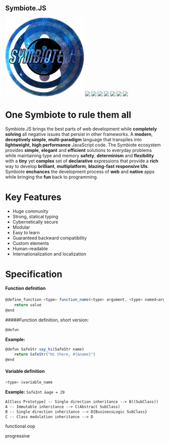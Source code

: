 ## Symbiote.JS
<img src="./documentation/images/logo_transparent.png" width=250>

<span>
    <img src="https://img.shields.io/badge/build-passing-brightgreen">
    <img src="https://img.shields.io/badge/tests-passing-brightgreen">
    <img src="https://img.shields.io/badge/docker%20build-passing-brightgreen">
    <img src="https://img.shields.io/badge/deployment-passing-brightgreen">
    <img src="https://img.shields.io/badge/downloads-4.6k%2Fmonth-blue">
    <img src="https://img.shields.io/badge/minified%20size-6.65%20kB-blue">
    <img src="https://img.shields.io/badge/node-%3E%3D%2010.16.1-blue">
</span>

# One Symbiote to rule them all
Symbiote.JS brings the best parts of web development while **completely solving** all negative issues that persist in other frameworks.
A **modern**, **deceptively simple**, **multi-paradigm** language that transpiles into **lightweight**, **high performance** JavaScript code.
The Symbiote ecosystem provides **simple**, **elegant** and **efficient** solutions to everyday problems while maintaining type and memory **safety**,
**determinism** and **flexibility** with a **tiny** yet **complex** set of **declarative** expressions that provide a **rich** way to
develop **brilliant**, **multiplatform**, **blazing-fast** **responsive UIs**.
Symbiote **enchances** the development process of **web** and **native** apps while bringing the **fun** back to programming.


# Key Features
- Huge community
- Strong, statical typing
- Cybernetically secure
- Modular
- Easy to learn
- Guaranteed backward compatibility
- Custom elements
- Human-readable
- Internationalization and localization

# Specification

#### Function definition
```js
@define_function <type> function_name(<type> argument, <type> named=argument, <generic_type> args_array[], <generic_type> named_args_hash)
    return value
@end
```
#####Function definition, short version:
```js
@defun
```
**Example:**
```js
@defun SafeStr say_hi(SafeStr name)
    return SafeStr("Hi there, #{&name}")
@end
```

#### Variable definition
```js
<type> &variable_name
```
**Example:** ```SafeInt &age = 29```





```
A[Class Prototype] -- Single direction inheritance --> B((SubClass))
A -- Immutable inheritance --> C(Abstract SubClass)
B -- Single direction inheritance --> D{BusinessLogic SubClass}
C -- Class modulation inheritance --> D
```

functional oop

progressive